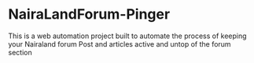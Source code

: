 # NairaLandForum-Pinger
This is a web automation project built to automate the process of keeping your Nairaland forum Post and articles active and untop of the forum section
